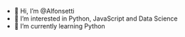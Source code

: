 - 👋 Hi, I’m @Alfonsetti
- 👀 I’m interested in Python, JavaScript and Data Science
- 🌱 I’m currently learning Python

<!---
Alfonsetti/Alfonsetti is a ✨ special ✨ repository because its `README.md` (this file) appears on your GitHub profile.
You can click the Preview link to take a look at your changes.
--->
